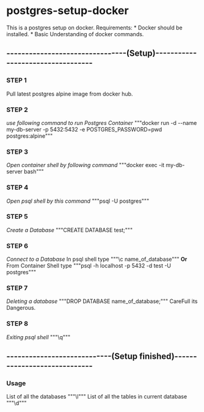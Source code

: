 # postgres-setup-docker
This is a postgres setup on docker.
  Requirements:
         * Docker should be installed.
         * Basic Understanding of docker commands.

## --------------------------------(Setup)----------------------------------

### STEP 1
Pull latest postgres alpine image from docker hub.

### STEP 2
_use following command to run Postgres Container_
"""docker run -d --name my-db-server -p 5432:5432 -e POSTGRES_PASSWORD=pwd postgres:alpine"""

### STEP 3
_Open container shell by following command_
"""docker exec -it my-db-server bash"""

### STEP 4
_Open psql shell by this command_
"""psql -U postgres"""

### STEP 5
_Create a Database_
"""CREATE DATABASE test;"""

### STEP 6
_Connect to a Database_
 In psql shell type
    """\c name_of_database"""
**Or**
 From Container Shell type
    """psql -h localhost -p 5432 -d test -U postgres"""

### STEP 7
_Deleting a database_
"""DROP DATABASE name_of_database;"""
CareFull its Dangerous.

### STEP 8
_Exiting psql shell_
"""\q"""

## ----------------------------(Setup finished)-----------------------------

### Usage 

List of all the databases """\l"""
List of all the tables in current database """\d"""
